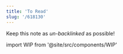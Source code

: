 ```yaml
---
title: 'To Read'
slug: '/618130'
---
```


Keep this note as _un-backlinked_ as possible!

import WIP from '@site/src/components/WIP'

<WIP />
